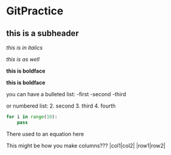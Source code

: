 # GitPractice

## this is a subheader

*this is in italics*

_this is as well_

**this is boldface**

__this is boldface__

you can have a bulleted list:
-first
-second
-third

or numbered list:
2. second
3. third
4. fourth

```python
for i in range(10):
    pass
```
There used to an equation here

This might be how you make columns???
|col1|col2|
|row1|row2|
